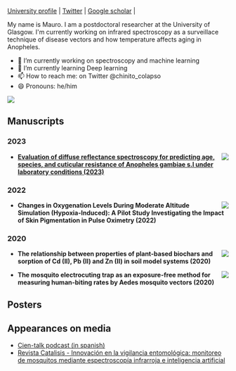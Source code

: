 [University profile][0] | [Twitter][1] | [Google scholar][2] |

My name is Mauro. I am a postdoctoral researcher at the University of Glasgow. I'm currently working on infrared spectroscopy as a surveillace technique of disease vectors and how temperature affects aging in Anopheles. 
- 🔭 I’m currently working on spectroscopy and machine learning
- 🌱 I’m currently learning Deep learning
- 📫 How to reach me: on Twitter @chinito_colapso
- 😄 Pronouns: he/him
  
![](https://komarev.com/ghpvc/?username=maurocolapso)

## Manuscripts

### 2023
- <a href="https://doi.org/10.1007/978-3-319-76207-4_15"><img src="https://zenodo.org/badge/DOI/10.1038/s41598-023-45696-x.svg" align="right"/></a> **[Evaluation of diffuse reflectance spectroscopy for predicting age, species, and cuticular resistance of Anopheles gambiae s.l under laboratory conditions (2023)](https://github.com/maurocolapso/ML-DRIFT_Pazmino_et_al_2023.git)**

### 2022
- <a href="https://doi.org/10.1007/978-3-031-14190-4_64"><img src="https://zenodo.org/badge/DOI/10.1007/978-3-031-14190-4_64.svg" align="right"/></a> **Changes in Oxygenation Levels During Moderate Altitude Simulation (Hypoxia-Induced): A Pilot Study Investigating the Impact of Skin Pigmentation in Pulse Oximetry (2022)**

### 2020
- <a href="https://doi.org/10.1016/j.heliyon.2020.e05388"><img src="https://zenodo.org/badge/DOI/10.1016/j.heliyon.2020.e05388.svg" align="right"/></a> **The relationship between properties of plant-based biochars and sorption of Cd (II), Pb (II) and Zn (II) in soil model systems (2020)**

- <a href="https://doi.org/10.1186/s13071-020-3887-8"><img src="https://zenodo.org/badge/DOI/10.1186/s13071-020-3887-8.svg" align="right"/></a> **The mosquito electrocuting trap as an exposure-free method for measuring human-biting rates by Aedes mosquito vectors (2020)**

## Posters
  


## Appearances on media
- [Cien-talk podcast (in spanish)](https://open.spotify.com/episode/6vhpL34U4w8yukOXgfpfjT?si=5d62eca124494eaf)
- [Revista Catalisis - Innovación en la vigilancia entomológica: monitoreo de mosquitos mediante espectroscopía infrarroja e inteligencia artificial](https://www.catalisisec.com/v5-n9-monitoreo-mosquitos)

[0]: https://www.gla.ac.uk/schools/bohvm/staff/mauropazminobetancourth/
[1]: https://twitter.com/chinito_colapso
[2]: https://scholar.google.co.uk/citations?user=m4iwAloAAAAJ&hl=en

